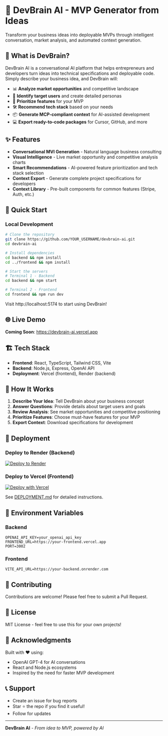 # 🧠 DevBrain AI - MVP Generator from Ideas

Transform your business ideas into deployable MVPs through intelligent conversation, market analysis, and automated context generation.

## 🚀 What is DevBrain?

DevBrain AI is a conversational AI platform that helps entrepreneurs and developers turn ideas into technical specifications and deployable code. Simply describe your business idea, and DevBrain will:

- 📊 **Analyze market opportunities** and competitive landscape
- 👥 **Identify target users** and create detailed personas  
- 🎯 **Prioritize features** for your MVP
- 🛠️ **Recommend tech stack** based on your needs
- 📦 **Generate MCP-compliant context** for AI-assisted development
- 💻 **Export ready-to-code packages** for Cursor, GitHub, and more

## ✨ Features

- **Conversational MVI Generation** - Natural language business consulting
- **Visual Intelligence** - Live market opportunity and competitive analysis charts
- **Smart Recommendations** - AI-powered feature prioritization and tech stack selection
- **Context Export** - Generate complete project specifications for developers
- **Context Library** - Pre-built components for common features (Stripe, Auth, etc.)

## 🎯 Quick Start

### Local Development

```bash
# Clone the repository
git clone https://github.com/YOUR_USERNAME/devbrain-ai.git
cd devbrain-ai

# Install dependencies
cd backend && npm install
cd ../frontend && npm install

# Start the servers
# Terminal 1 - Backend
cd backend && npm start

# Terminal 2 - Frontend  
cd frontend && npm run dev
```

Visit http://localhost:5174 to start using DevBrain!

## 🌐 Live Demo

**Coming Soon**: https://devbrain-ai.vercel.app

## 🏗️ Tech Stack

- **Frontend**: React, TypeScript, Tailwind CSS, Vite
- **Backend**: Node.js, Express, OpenAI API
- **Deployment**: Vercel (frontend), Render (backend)

## 📖 How It Works

1. **Describe Your Idea**: Tell DevBrain about your business concept
2. **Answer Questions**: Provide details about target users and goals
3. **Review Analysis**: See market opportunities and competitive positioning
4. **Prioritize Features**: Choose must-have features for your MVP
5. **Export Context**: Download specifications for development

## 🚢 Deployment

### Deploy to Render (Backend)
[![Deploy to Render](https://render.com/images/deploy-to-render-button.svg)](https://render.com/deploy?repo=https://github.com/YOUR_USERNAME/devbrain-ai)

### Deploy to Vercel (Frontend)
[![Deploy with Vercel](https://vercel.com/button)](https://vercel.com/new/clone?repository-url=https://github.com/YOUR_USERNAME/devbrain-ai)

See [DEPLOYMENT.md](DEPLOYMENT.md) for detailed instructions.

## 🔑 Environment Variables

### Backend
```env
OPENAI_API_KEY=your_openai_api_key
FRONTEND_URL=https://your-frontend.vercel.app
PORT=3002
```

### Frontend
```env
VITE_API_URL=https://your-backend.onrender.com
```

## 🤝 Contributing

Contributions are welcome! Please feel free to submit a Pull Request.

## 📄 License

MIT License - feel free to use this for your own projects!

## 🙏 Acknowledgments

Built with ❤️ using:
- OpenAI GPT-4 for AI conversations
- React and Node.js ecosystems
- Inspired by the need for faster MVP development

## 📞 Support

- Create an issue for bug reports
- Star ⭐ the repo if you find it useful!
- Follow for updates

---

**DevBrain AI** - *From idea to MVP, powered by AI*